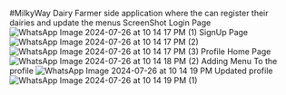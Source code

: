#MilkyWay
Dairy Farmer side application where the can register their dairies and update the menus 
ScreenShot 
Login Page
![WhatsApp Image 2024-07-26 at 10 14 17 PM (1)](https://github.com/user-attachments/assets/1cf98600-276a-4acc-a86d-46fdc98a62d2)
SignUp Page
![WhatsApp Image 2024-07-26 at 10 14 17 PM (2)](https://github.com/user-attachments/assets/52af995f-850e-42fa-9c44-3a265ed745e0)
![WhatsApp Image 2024-07-26 at 10 14 17 PM (3)](https://github.com/user-attachments/assets/f9a32d97-b879-4453-89e3-d4b4efc274ab)
Profile Home Page
![WhatsApp Image 2024-07-26 at 10 14 18 PM (2)](https://github.com/user-attachments/assets/13b820d1-86bb-486a-bcfc-c715a85218bd)
Adding Menu To the profile
![WhatsApp Image 2024-07-26 at 10 14 19 PM](https://github.com/user-attachments/assets/28d7f7e4-8ea1-48f9-88f8-cf2c1b3c202e)
Updated profile
![WhatsApp Image 2024-07-26 at 10 14 19 PM (1)](https://github.com/user-attachments/assets/2aef1eed-ab94-4f18-87e9-dc80530c654e)
